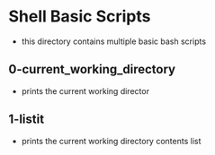 # Shell Basic Scripts
- this directory contains multiple basic bash scripts

## 0-current_working_directory
- prints the current working director

## 1-listit
- prints the current working directory contents list
